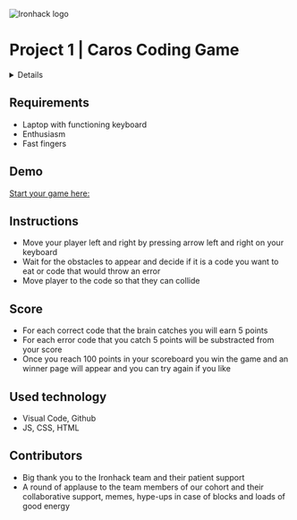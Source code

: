 ![Ironhack logo](https://user-images.githubusercontent.com/23629340/40541063-a07a0a8a-601a-11e8-91b5-2f13e4e6b441.png)

# Project 1 | Caros Coding Game

<details>
   <h2>Introduction</h2>

  This game allows you to eat more and more code so that your brain can produce functioning code in the end. It gives you an idea of basic functionality in coding using HTML, CSS, Java Script and DOM manipulation. Thanks to classes, functions, loops and time intervals you create an environment where the player can move around and catch obstacles 
</details>

## Requirements

- Laptop with functioning keyboard
- Enthusiasm
- Fast fingers

## Demo

[Start your game here: ](https://carolingoerner.github.io/CarosCodingGame/)

## Instructions

- Move your player left and right by pressing arrow left and right on your keyboard
- Wait for the obstacles to appear and decide if it is a code you want to eat or code that would throw an error
- Move player to the code so that they can collide

## Score

- For each correct code that the brain catches you will earn 5 points 
- For each error code that you catch 5 points will be substracted from your score
- Once you reach 100 points in your scoreboard you win the game and an winner page will appear and you can try again if you like

## Used technology

- Visual Code, Github
- JS, CSS, HTML

## Contributors

- Big thank you to the Ironhack team and their patient support
- A round of applause to the team members of our cohort and their collaborative support, memes, hype-ups in case of blocks and loads of good energy
